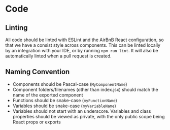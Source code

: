 # Code

## Linting

All code should be linted with ESLint and the AirBnB React configuration, so that
we have a consist style across components. This can be linted locally by an
integration with your IDE, or by running `npm run lint`. It will also be
automatically linted when a pull request is created.

## Naming Convention

* Components should be Pascal-case (`MyComponentName`)
 * Component folders/filenames (other than index.jsx) should match the name of
 the exported component
* Functions should be snake-case (`myFunctionName`)
* Variables should be snake-case (`myVariableName`)
 * Variables should not start with an underscore. Variables and class properties
 should be viewed as private, with the only public scope being React props or
 exports
